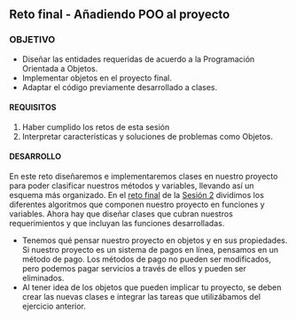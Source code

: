 ## Reto final - Añadiendo POO al proyecto

### OBJETIVO
- Diseñar las entidades requeridas de acuerdo a la Programación Orientada a Objetos.
- Implementar objetos en el proyecto final.
- Adaptar el código previamente desarrollado a clases.

#### REQUISITOS

1. Haber cumplido los retos de esta sesión
2. Interpretar características y soluciones de problemas como Objetos.

#### DESARROLLO

En este reto diseñaremos e implementaremos clases en nuestro proyecto para poder clasificar nuestros métodos y variables, llevando así un esquema más organizado. En el [reto final](../Sesion-02/Reto-final) de la [Sesión 2](../Sesion-02) dividimos los diferentes algoritmos que componen nuestro proyecto en funciones y variables. Ahora hay que diseñar clases que cubran nuestros requerimientos y que incluyan las funciones desarrolladas. 

* Tenemos qué pensar nuestro proyecto en objetos y en sus propiedades. Si nuestro proyecto es un sistema de pagos en línea, pensamos en un método de pago. Los métodos de pago no pueden ser modificados, pero podemos pagar servicios a través de ellos y pueden ser eliminados.
* Al tener idea de los objetos que pueden implicar tu proyecto, se deben crear las nuevas clases e integrar las tareas que utilizábamos del ejercicio anterior.  



